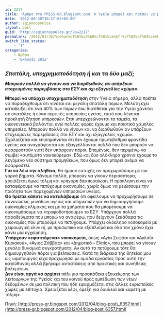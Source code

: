 ```yaml
---
id: 2217
title: 'Άρθρο στο PRESS-GR.blogspot.com: Η Υγεία μπορεί και πρέπει να βελτιωθεί άμεσα&#8230;'
date: '2012-04-30T10:17:04+03:00'
author: agiannopoulos
layout: post
guid: 'http://agiannopoulos.gr/?p=2217'
permalink: /2012/04/30/%ce%ac%cf%81%ce%b8%cf%81%ce%bf-%cf%83%cf%84%ce%bf-press-gr-blogspot-com-%ce%b7-%cf%85%ce%b3%ce%b5%ce%af%ce%b1-%ce%bc%cf%80%ce%bf%cf%81%ce%b5%ce%af-%ce%ba%ce%b1%ce%b9-%cf%80%cf%81%ce%ad%cf%80%ce%b5/
switch_like_status:
    - '1'
categories:
    - Άρθρα
    - 'Εκλογές 2012'
---
```


***<span style="font-size:large;padding:0;margin:0;">Σπατάλη, υποχρηματοδότηση ή και τα δύο μαζί;</span>***

***Μπορούν πολλά να γίνουν και να διορθωθούν, αν υπάρξουν στοχευμένες παρεμβάσεις στο ΕΣΥ και όχι εξαγγελίες «χύμα».***  
  
**Μπορεί να υπάρχει υποχρηματοδότηση** στην Υγεία σήμερα, αλλά πρέπει να παραδεχθούμε ότι γίνεται και μεγάλη σπατάλη πόρων. Μελέτη έχει καταδείξει ότι ένα 40% των πόρων που διατίθεται για την Υγεία χάνεται σε σπατάλες ή είναι περιττές υπηρεσίες υγείας, αυτό που λέγεται προκλητή ζήτηση υπηρεσιών. Ετσι υπερχρεώνονται τα ταμεία, τα οικογενειακά βαλάντια, ενώ πολλές φορές έχουμε και ποιοτικά χαμηλές υπηρεσίες. Μπορούν πολλά να γίνουν και να διορθωθούν αν υπάρξουν στοχευμένες παρεμβάσεις στο ΕΣΥ και όχι εξαγγελίες «χύμα». Σχολιάζεται και επισημαίνεται ότι δεν έχουμε πρωτοβάθμια φροντίδα υγείας και αναγράφονται και εξαγγέλλονται πολλά που δεν μπορούν να εφαρμοστούν γιατί δεν υπάρχουν πόροι. Επομένως, δεν περιμένω να συμβεί «αυτόματο νοικοκύρεμα». Εδώ και δύο ολόκληρα χρόνια έχουμε το λεγόμενο νέο σύστημα προμηθειών, που όμως δεν μπορεί ακόμα να εφαρμοστεί.  
**Για να λέω την αλήθεια,** θα ήμουν ευτυχής αν προχωρούσαμε με πιο γοργά βήματα. Κάναμε πολλά, μπορούν να γίνουν περισσότερα, χρειάζεται όμως τόλμη και γρήγορη διεκπεραίωση. Η πρόκληση είναι να καταφέρουμε να πετύχουμε οικονομίες, χωρίς όμως να μειώσουμε την ποιότητα των παρεχομένων υπηρεσιών υγείας.  
**Θα πρέπει κάποτε να καταλάβουμε** ότι οφείλουμε να προχωρήσουμε σε συνενώσεις μονάδων υγείας και υπηρεσιών για να δημιουργήσουμε οικονομίες κλίμακος και με τα χρήματα που θα μπορέσουμε να οικονομήσουμε να «τροφοδοτήσουμε» το ΕΣΥ. Υπάρχουν πολλά παραδείγματα που μπορώ να αναφέρω, που δείχνουν ξεκάθαρα τις οικονομίες που μπορούμε να πετύχουμε. Υπάρχει ολόκληρο νοσοκομείο με χειρουργική κλινική, με προσωπικό και εξοπλισμό και όλο τον χρόνο έχει κάνει μία εγχείρηση.  
**Υπάρχουν «εφαπτόμενα» νοσοκομεία,** όπως «Αγία Σοφία» και «Αγλαΐα Κυριακού», «Αγιος Σάββας» και «Δημοτικό – Ελπίς», που μπορεί να γίνουν μεγάλα δυναμικά συγκροτήματα. Αν αυτά τα πετύχουμε τότε θα δημιουργηθούν πόροι για βελτιώσεις. Κατά τη διάρκεια της θητείας μου ως υφυπουργός είχα προχωρήσει με ομάδα εργασίας προς αυτή την κατεύθυνση αλλά βρήκαμε αντιστάσεις από πρακτικές και συνήθειες βολεμένων.  
**Δεν είναι αργά να αρχίσει** πάλι μια προσπάθεια εξοικείωσης των λειτουργών της Υγείας και του κοινού προς εμπέδωση των νέων δεδομένων σε μια πολιτική που ήδη εφαρμόζεται στις άλλες ευρωπαϊκές χώρες με επιτυχία. Χρειάζεται κέφι, όρεξη για δουλειά και «αρετή με τόλμη».

Πηγή: [http://press-gr.blogspot.com/2012/04/blog-post\_6357.html](http://press-gr.blogspot.com/2012/04/blog-post_6357.html)